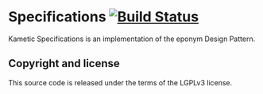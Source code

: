 Specifications [![Build Status](https://travis-ci.org/kametic/specifications.svg?branch=master)](https://travis-ci.org/kametic/specifications)
==============

Kametic Specifications is an implementation of the eponym Design Pattern.

## Copyright and license

This source code is released under the terms of the LGPLv3 license.
